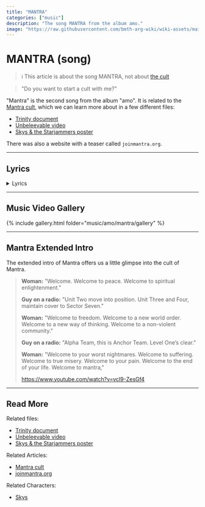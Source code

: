 ```yaml
---
title: "MANTRA"
categories: ["music"]
description: "The song MANTRA from the album amo."
image: "https://raw.githubusercontent.com/bmth-arg-wiki/wiki-assets/main/music/amo/album_cover_300.png"
---
```

# MANTRA (song)

> ℹ︎ This article is about the song MANTRA, not about [the cult](../lore/mantra)

> "Do you want to start a cult with me?"

"Mantra" is the second song from the album "amo".
It is related to the [Mantra cult](../lore/mantra), which 
we can learn more about in a few different files:

- [Trinity document](../for-sof/trinity_document)
- [Unbeleevable video](../for-sof/unbeleevable)
- [Skys & the Starjammers poster](../for-sof/skystarjammers)

There was also a website with a teaser called `joinmantra.org`.

***

## Lyrics

<details class="lyrics">
    <summary>Lyrics</summary>

Do you wanna start a cult with me?/
I’m not vibrating like I oughta be/
I need a purpose, I can't keep surfing/
Through this existential misery/
Now, we are going to need some real estate/
But if I choose my words carefully/
Think I could fool you that I’m the guru/
Wait, how do you spell epiphany?/

Before the truth will set you free/
It’ll piss you off/
Before you find a place to be/
You’re gonna lose the plot/
Too late to tell you now/
One ear and right out the other one/
Because all you ever do is chant the same old mantra/

Could I have your attention please/
It’s time to tap in to your tragedy/
Think you could use a new abuser/
Close your eyes and listen carefully/
Imagine you're stood on a beach/
Water gently lapping at your feet/
But now your sinking/
What were you thinking?/
That’s all the time we have this week/

And I know this doesn’t make a lot of sense/
But do you really wanna think all by yourself now?/
All I’m asking for’s a little bit of faith/
You know it's easy to believe/
And I know this doesn’t make a lot of sense./ 
Y’know you gotta work the corners of your mind now/
All I’m asking for’s a little bit of faith/
You know it's easy to, so easy to believe

(Source: Mantra music video description)

</details>

***

## Music Video Gallery

{% include gallery.html folder="music/amo/mantra/gallery" %}

***

## Mantra Extended Intro

The extended intro of Mantra offers us a little glimpse into the cult of Mantra.

> **Woman:** "Welcome. Welcome to peace. Welcome to spiritual enlightenment."
>
> **Guy on a radio:** "Unit Two move into position. Unit Three and Four, maintain cover to Sector Seven."
>
> **Woman:** "Welcome to freedom. Welcome to a new world order. Welcome to a new way of thinking. Welcome to a non-violent community."
>
> **Guy on a radio:** "Alpha Team, this is Anchor Team. Level One’s clear."
>
> **Woman:** "Welcome to your worst nightmares. Welcome to suffering. Welcome to true misery. Welcome to your pain. Welcome to the end of your life. Welcome to mantra,"
> 
> https://www.youtube.com/watch?v=vcI9-ZesGf4

***

## Read More

Related files:

- [Trinity document](../for-sof/trinity_document)
- [Unbeleevable video](../for-sof/unbeleevable)
- [Skys & the Starjammers poster](../for-sof/skystarjammers)

Related Articles:

- [Mantra cult](../lore/mantra)
- [joinmantra.org](../lore/mantra#joinmantraorg)

Related Characters:

- [Skys](../characters/skys)
